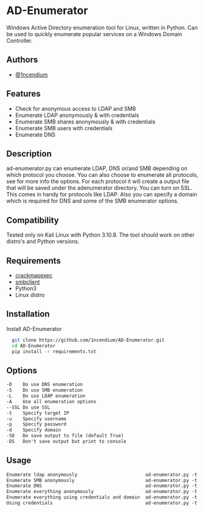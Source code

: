 
# AD-Enumerator

Windows Active Directory enumeration tool for Linux, written in Python. Can be used to quickly enumerate popular services on a Windows Domain Controller.

## Authors

- [@1ncendium](https://github.com/1ncendium)



## Features

- Check for anonymous access to LDAP and SMB
- Enumerate LDAP anonymously & with credentials
- Enumerate SMB shares anonymously & with credentials
- Enumerate SMB users with credentials
- Enumerate DNS


## Description
ad-enumerator.py can enumerate LDAP, DNS or/and SMB depending on which protocol you choose. You can also choose to enumerate all protocols, see for more info the options. For each protocol it will create a output file that will be saved under the adenumerator directory. You can turn on SSL. This comes in handy for protocols like LDAP. Also you can specify a domain which is required for DNS and some of the SMB enumerator options.


## Compatibility

Tested only on Kali Linux with Python 3.10.8. The tool should work on other distro's and Python versions.



## Requirements

- [crackmapexec](https://www.kali.org/tools/crackmapexec/)
- [smbclient](https://www.samba.org/samba/docs/current/man-html/smbclient.1.html)
- Python3
- Linux distro




## Installation

Install AD-Enumerator

```bash
  git clone https://github.com/1ncendium/AD-Enumerator.git
  cd AD-Enumerator
  pip install -r requirements.txt
```

## Options

```txt
-D    Do use DNS enumeration
-S    Do use SMB enumeration
-L    Do use LDAP enumeration
-A    Use all enumeration options
--SSL Do use SSL
-t    Specify target IP
-u    Specify username
-p    Specify password
-d    Specify domain
-SO   Do save output to file (default True)
-DS   Don't save output but print to console
```

## Usage

```txt
Enumerate ldap anonymously                         ad-enumerator.py -t 10.10.10.10 -L
Enumerate SMB anonymously                          ad-enumerator.py -t 10.10.10.10 -S
Enumerate DNS                                      ad-enumerator.py -t 10.10.10.10 -D -d <domain>
Enumerate everything anonymously                   ad-enumerator.py -t 10.10.10.10 -A
Enumerate everything using credentials and domain  ad-enumerator.py -t 10.10.10.10 -A -U <username> -p <password> -d <domain>
Using credentials                                  ad-enumerator.py -t 10.10.10.10 -<protocol> -u <username> -p <password>
```

